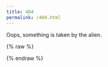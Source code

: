 ```yaml
---
title: 404
permalink: /404.html
---
```


Oops, something is taken by the alien.

{% raw %}
<script>setTimeout(function () {location.href='/';}, 3000);</script>
{% endraw %}
